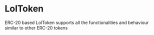 # LolToken
ERC-20 based LolToken supports all the functionalities and behaviour similar to other ERC-20 tokens
